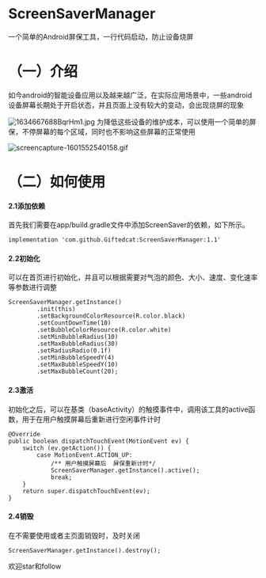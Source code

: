 # ScreenSaverManager
一个简单的Android屏保工具，一行代码启动，防止设备烧屏

# （一）介绍
如今android的智能设备应用以及越来越广泛，在实际应用场景中，一些android设备屏幕长期处于开启状态，并且页面上没有较大的变动，会出现烧屏的现象

![1634667688BqrHm1.jpg](https://p3-juejin.byteimg.com/tos-cn-i-k3u1fbpfcp/56f1b0e313d343d69bbf7e54d45a4474~tplv-k3u1fbpfcp-watermark.image?)
为降低这些设备的维护成本，可以使用一个简单的屏保，不停屏幕的每个区域，同时也不影响这些屏幕的正常使用

![screencapture-1601552540158.gif](https://p9-juejin.byteimg.com/tos-cn-i-k3u1fbpfcp/ff971e9b35e9495dbbf6cd8136833941~tplv-k3u1fbpfcp-watermark.image?)

# （二）如何使用
#### 2.1添加依赖
首先我们需要在app/build.gradle文件中添加ScreenSaver的依赖，如下所示。
````
implementation 'com.github.Giftedcat:ScreenSaverManager:1.1'
````
#### 2.2初始化
可以在首页进行初始化，并且可以根据需要对气泡的颜色、大小、速度、变化速率等参数进行调整
````
ScreenSaverManager.getInstance()
        .init(this)
        .setBackgroundColorResource(R.color.black)
        .setCountDownTime(10)
        .setBubbleColorResource(R.color.white)
        .setMinBubbleRadius(10)
        .setMaxBubbleRadius(30)
        .setRadiusRadio(0.1f)
        .setMinBubbleSpeedY(4)
        .setMaxBubbleSpeedY(10)
        .setMaxBubbleCount(20);
````
#### 2.3激活
初始化之后，可以在基类（baseActivity）的触摸事件中，调用该工具的active函数，用于在用户触摸屏幕后重新进行空闲事件计时
````
@Override
public boolean dispatchTouchEvent(MotionEvent ev) {
    switch (ev.getAction()) {
        case MotionEvent.ACTION_UP:
            /** 用户触摸屏幕后  屏保重新计时*/
            ScreenSaverManager.getInstance().active();
            break;
    }
    return super.dispatchTouchEvent(ev);
}
````
#### 2.4销毁
在不需要使用或者主页面销毁时，及时关闭

````
ScreenSaverManager.getInstance().destroy();
````

欢迎star和follow
